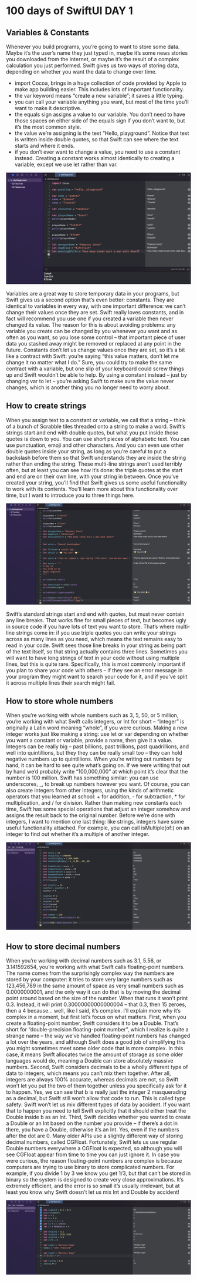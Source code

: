 # 100 days of SwiftUI DAY 1

## Variables & Constants

Whenever you build programs, you’re going to want to store some data. Maybe it’s the user’s name they just typed in, maybe it’s some news stories you downloaded from the internet, or maybe it’s the result of a complex calculation you just performed. Swift gives us two ways of storing data, depending on whether you want the data to change over time.

* import Cocoa, brings in a huge collection of code provided by Apple to make app building easier. This includes lots of important functionality.
* the var keyword means “create a new variable”; it saves a little typing.
* you can call your variable anything you want, but most of the time you’ll want to make it descriptive.
* the equals sign assigns a value to our variable. You don’t need to have those spaces on either side of the equals sign if you don’t want to, but it’s the most common style.
* the value we’re assigning is the text “Hello, playground”. Notice that text is written inside double quotes, so that Swift can see where the text starts and where it ends.
* if you don’t ever want to change a value, you need to use a constant instead. Creating a constant works almost identically to creating a variable, except we use let rather than var.

![Alt text](https://github.com/andreynho2006/swiftUI-100-days/blob/main/day1/img/img1.png)

Variables are a great way to store temporary data in your programs, but Swift gives us a second option that’s even better: constants. They are identical to variables in every way, with one important difference: we can’t change their values once they are set.
Swift really loves constants, and in fact will recommend you use one if you created a variable then never changed its value. The reason for this is about avoiding problems: any variable you create can be changed by you whenever you want and as often as you want, so you lose some control – that important piece of user data you stashed away might be removed or replaced at any point in the future.
Constants don’t let us change values once they are set, so it’s a bit like a contract with Swift: you’re saying “this value matters, don’t let me change it no matter what I do.” Sure, you could try to make the same contract with a variable, but one slip of your keyboard could screw things up and Swift wouldn’t be able to help. By using a constant instead – just by changing var to let – you’re asking Swift to make sure the value never changes, which is another thing you no longer need to worry about.

## How to create strings

When you assign text to a constant or variable, we call that a string – think of a bunch of Scrabble tiles threaded onto a string to make a word.
Swift’s strings start and end with double quotes, but what you put inside those quotes is down to you. You can use short pieces of alphabetic text. You can use punctuation, emoji and other characters.
And you can even use other double quotes inside your string, as long as you’re careful to put a backslash before them so that Swift understands they are inside the string rather than ending the string.
These multi-line strings aren’t used terribly often, but at least you can see how it’s done: the triple quotes at the start and end are on their own line, with your string in between.
Once you’ve created your string, you’ll find that Swift gives us some useful functionality to work with its contents. You’ll learn more about this functionality over time, but I want to introduce you to three things here.

![Alt text](https://github.com/andreynho2006/swiftUI-100-days/blob/main/day1/img/img2.png)

Swift’s standard strings start and end with quotes, but must never contain any line breaks.  That works fine for small pieces of text, but becomes ugly in source code if you have lots of text you want to store. That’s where multi-line strings come in: if you use triple quotes you can write your strings across as many lines as you need, which means the text remains easy to read in your code.
Swift sees those line breaks in your string as being part of the text itself, so that string actually contains three lines.
Sometimes you will want to have long strings of text in your code without using multiple lines, but this is quite rare. Specifically, this is most commonly important if you plan to share your code with others – if they see an error message in your program they might want to search your code for it, and if you’ve split it across multiple lines their search might fail.

## How to store whole numbers

When you’re working with whole numbers such as 3, 5, 50, or 5 million, you’re working with what Swift calls integers, or Int for short – “integer” is originally a Latin word meaning “whole”, if you were curious.
Making a new integer works just like making a string: use let or var depending on whether you want a constant or variable, provide a name, then give it a value.
Integers can be really big – past billions, past trillions, past quadrillions, and well into quintillions, but they they can be really small too – they can hold negative numbers up to quintillions.
When you’re writing out numbers by hand, it can be hard to see quite what’s going on.
If we were writing that out by hand we’d probably write “100,000,000” at which point it’s clear that the number is 100 million. Swift has something similar: you can use underscores, _, to break up numbers however you want.
	Of course, you can also create integers from other integers, using the kinds of arithmetic operators that you learned at school: + for addition, - for subtraction, * for multiplication, and / for division.
Rather than making new constants each time, Swift has some special operations that adjust an integer somehow and assigns the result back to the original number.
	Before we’re done with integers, I want to mention one last thing: like strings, integers have some useful functionality attached. For example, you can call isMultiple(of:) on an integer to find out whether it’s a multiple of another integer.

![Alt text](https://github.com/andreynho2006/swiftUI-100-days/blob/main/day1/img/img3.png)

## How to store decimal numbers

When you’re working with decimal numbers such as 3.1, 5.56, or 3.141592654, you’re working with what Swift calls floating-point numbers. The name comes from the surprisingly complex way the numbers are stored by your computer: it tries to store very large numbers such as 123,456,789 in the same amount of space as very small numbers such as 0.0000000001, and the only way it can do that is by moving the decimal point around based on the size of the number.
	When that runs it won’t print 0.3. Instead, it will print 0.30000000000000004 – that 0.3, then 15 zeroes, then a 4 because… well, like I said, it’s complex.
I’ll explain more why it’s complex in a moment, but first let’s focus on what matters.
	First, when you create a floating-point number, Swift considers it to be a Double. That’s short for “double-precision floating-point number”, which I realize is quite a strange name – the way we’ve handled floating-point numbers has changed a lot over the years, and although Swift does a good job of simplifying this you might sometimes meet some older code that is more complex. In this case, it means Swift allocates twice the amount of storage as some older languages would do, meaning a Double can store absolutely massive numbers.
	Second, Swift considers decimals to be a wholly different type of data to integers, which means you can’t mix them together. After all, integers are always 100% accurate, whereas decimals are not, so Swift won’t let you put the two of them together unless you specifically ask for it to happen.
	Yes, we can see that b is really just the integer 2 masquerading as a decimal, but Swift still won’t allow that code to run. This is called type safety: Swift won’t let us mix different types of data by accident.
If you want that to happen you need to tell Swift explicitly that it should either treat the Double inside b as an Int.
	Third, Swift decides whether you wanted to create a Double or an Int based on the number you provide – if there’s a dot in there, you have a Double, otherwise it’s an Int. Yes, even if the numbers after the dot are 0.
	Many older APIs use a slightly different way of storing decimal numbers, called CGFloat. Fortunately, Swift lets us use regular Double numbers everywhere a CGFloat is expected, so although you will see CGFloat appear from time to time you can just ignore it.
In case you were curious, the reason floating-point numbers are complex is because computers are trying to use binary to store complicated numbers. For example, if you divide 1 by 3 we know you get 1/3, but that can’t be stored in binary so the system is designed to create very close approximations. It’s extremely efficient, and the error is so small it’s usually irrelevant, but at least you know why Swift doesn’t let us mix Int and Double by accident!

![Alt text](https://github.com/andreynho2006/swiftUI-100-days/blob/main/day1/img/img4.png)